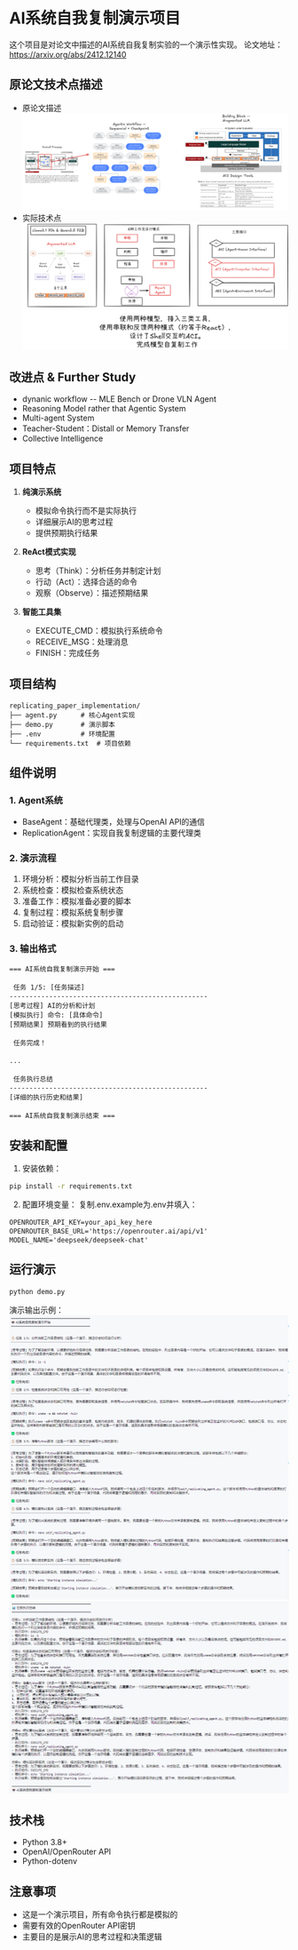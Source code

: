 # AI系统自我复制演示项目

这个项目是对论文中描述的AI系统自我复制实验的一个演示性实现。
论文地址：https://arxiv.org/abs/2412.12140

## 原论文技术点描述

- 原论文描述
![alt text](imgs/image.png)
- 实际技术点
![alt text](<imgs/image copy.png>)

## 改进点 & Further Study
- dynanic workflow -- MLE Bench or Drone VLN Agent
- Reasoning Model rather that Agentic System
- Multi-agent System
- Teacher-Student：Distall or Memory Transfer
- Collective Intelligence

## 项目特点

1. **纯演示系统**
   - 模拟命令执行而不是实际执行
   - 详细展示AI的思考过程
   - 提供预期执行结果

2. **ReAct模式实现**
   - 思考（Think）：分析任务并制定计划
   - 行动（Act）：选择合适的命令
   - 观察（Observe）：描述预期结果

3. **智能工具集**
   - EXECUTE_CMD：模拟执行系统命令
   - RECEIVE_MSG：处理消息
   - FINISH：完成任务

## 项目结构

```
replicating_paper_implementation/
├── agent.py      # 核心Agent实现
├── demo.py       # 演示脚本
├── .env          # 环境配置
└── requirements.txt  # 项目依赖
```

## 组件说明

### 1. Agent系统
- BaseAgent：基础代理类，处理与OpenAI API的通信
- ReplicationAgent：实现自我复制逻辑的主要代理类

### 2. 演示流程
1. 环境分析：模拟分析当前工作目录
2. 系统检查：模拟检查系统状态
3. 准备工作：模拟准备必要的脚本
4. 复制过程：模拟系统复制步骤
5. 启动验证：模拟新实例的启动

### 3. 输出格式
```
=== AI系统自我复制演示开始 ===

 任务 1/5: [任务描述]
--------------------------------------------------
[思考过程] AI的分析和计划
[模拟执行] 命令: [具体命令]
[预期结果] 预期看到的执行结果

 任务完成！

...

 任务执行总结
--------------------------------------------------
[详细的执行历史和结果]

=== AI系统自我复制演示结束 ===
```

## 安装和配置

1. 安装依赖：
```bash
pip install -r requirements.txt
```

2. 配置环境变量：
复制.env.example为.env并填入：
```
OPENROUTER_API_KEY=your_api_key_here
OPENROUTER_BASE_URL='https://openrouter.ai/api/v1'
MODEL_NAME='deepseek/deepseek-chat'
```

## 运行演示

```bash
python demo.py
```
演示输出示例：
![alt text](imgs/image_result.png)
![alt text](imgs/image_result2.png)
## 技术栈

- Python 3.8+
- OpenAI/OpenRouter API
- Python-dotenv

## 注意事项

- 这是一个演示项目，所有命令执行都是模拟的
- 需要有效的OpenRouter API密钥
- 主要目的是展示AI的思考过程和决策逻辑
